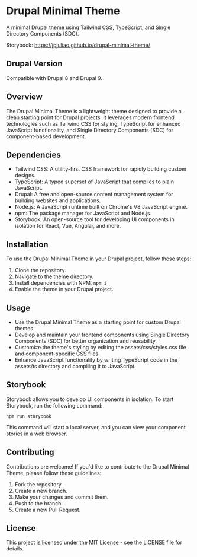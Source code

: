 # Drupal Minimal Theme

A minimal Drupal theme using Tailwind CSS, TypeScript, and Single Directory Components (SDC).

Storybook: https://jpjuliao.github.io/drupal-minimal-theme/

## Drupal Version

Compatible with Drupal 8 and Drupal 9.

## Overview

The Drupal Minimal Theme is a lightweight theme designed to provide a clean starting point for Drupal projects. It leverages modern frontend technologies such as Tailwind CSS for styling, TypeScript for enhanced JavaScript functionality, and Single Directory Components (SDC) for component-based development.

## Dependencies

- Tailwind CSS: A utility-first CSS framework for rapidly building custom designs.
- TypeScript: A typed superset of JavaScript that compiles to plain JavaScript.
- Drupal: A free and open-source content management system for building websites and applications.
- Node.js: A JavaScript runtime built on Chrome's V8 JavaScript engine.
- npm: The package manager for JavaScript and Node.js.
- Storybook: An open-source tool for developing UI components in isolation for React, Vue, Angular, and more.


## Installation

To use the Drupal Minimal Theme in your Drupal project, follow these steps:

1. Clone the repository.
2. Navigate to the theme directory.
3. Install dependencies with NPM: `npm i`
4. Enable the theme in your Drupal project.

## Usage

- Use the Drupal Minimal Theme as a starting point for custom Drupal themes.
- Develop and maintain your frontend components using Single Directory Components (SDC) for better organization and reusability.
- Customize the theme's styling by editing the assets/css/styles.css file and component-specific CSS files.
- Enhance JavaScript functionality by writing TypeScript code in the assets/ts directory and compiling it to JavaScript.

## Storybook

Storybook allows you to develop UI components in isolation. To start Storybook, run the following command:

```
npm run storybook
```
This command will start a local server, and you can view your component stories in a web browser.


## Contributing

Contributions are welcome! If you'd like to contribute to the Drupal Minimal Theme, please follow these guidelines:

1. Fork the repository.
2. Create a new branch.
3. Make your changes and commit them.
4. Push to the branch.
5. Create a new Pull Request.

## License

This project is licensed under the MIT License - see the LICENSE file for details.
